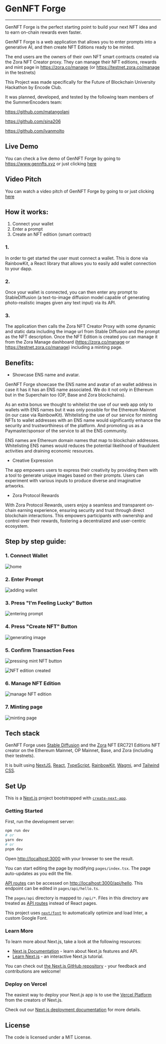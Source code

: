 # GenNFT Forge

---

GenNFT Forge is the perfect starting point to build your next NFT idea and to earn on-chain rewards even faster.

GenNFT Forge is a web application that allows you to enter prompts into a generative AI, and then create NFT Editions ready to be minted.

The end users are the owners of their own NFT smart contracts created via the Zora NFT Creator proxy.
They can manage their NFT editions, rewards and mint page in https://zora.co/manage (or https://testnet.zora.co/manage in the testnets)

This Project was made specifically for the Future of Blockchain University Hackathon by Encode Club.

It was planned, developed, and tested by the following team members of the SummerEncoders team:

https://github.com/matangolani

https://github.com/sina206

https://github.com/ivanmolto

## Live Demo

You can check a live demo of GenNFT Forge by going to https://www.gennfts.xyz or just clicking [here](https://www.gennfts.xyz)

## Video Pitch

You can watch a video pitch of GenNFT Forge by going to or just clicking [here]()

## How it works:

1.  Connect your wallet
2.  Enter a prompt
3.  Create an NFT edition (smart contract)

### 1.

In order to get started the user must connect a wallet. This is done via RainbowKit, a React library that allows you to easily add wallet connection to your dapp.

### 2.

Once your wallet is connected, you can then enter any prompt to StableDiffusion (a text-to-image diffusion model capable of generating photo-realistic images given any text input) via its API.

### 3.

The application then calls the Zora NFT Creator Proxy with some dynamic and static data including the image url from Stable Diffusion and the prompt as the NFT description. Once the NFT Edition is created you can manage it from the Zora Manage dashboard (https://zora.co/manage or https://testnet.zora.co/manage) including a minting page.

## Benefits:

- Showcase ENS name and avatar.

GenNFT Forge showcase the ENS name and avatar of an wallet address in case it has it has an ENS name associated. We do it not only in Ethereum but in the Superchain too (OP, Base and Zora blockchains).

As an extra bonus we thought to whitelist the use of our web app only to wallets with ENS names but it was only possible for the Ethereum Mainnet (in our case via RainbowKit).
Whitelisting the use of our service for minting NFTs to wallet addresses with an ENS name would significantly enhance the security and trustworthiness of the platform. And promoting us as a Paymaster/sponsor of the service to all the ENS community.

ENS names are Ethereum domain names that map to blockchain addresses.
Whitelisting ENS names would reduces the potential likelihood of fraudulent activities and draining economic resources.

- Creative Expression

The app empowers users to express their creativity by providing them with a tool to generate unique images based on their prompts. Users can experiment with various inputs to produce diverse and imaginative artworks.

- Zora Protocol Rewards

With Zora Protocol Rewards, users enjoy a seamless and transparent on-chain earning experience, ensuring security and trust through direct blockchain interactions. This empowers participants with ownership and control over their rewards, fostering a decentralized and user-centric ecosystem.

## Step by step guide:

### 1. Connect Wallet

![home](./presentation/welcome.png "home page")

### 2. Enter Prompt

![adding wallet](./presentation/wallet.png "adding wallet")

### 3. Press "I'm Feeling Lucky" Button

![entering prompt](./presentation/prompt.png "entering prompt")

### 4. Press "Create NFT" Button

![generating image](./presentation/genai.png "generating image")

### 5. Confirm Transaction Fees

![pressing mint NFT button](./presentation/mint.png "pressing mint NFT button")

![NFT edition created](./presentation/mint-2.png "NFT edition created")

### 6. Manage NFT Edition

![manage NFT edition](./presentation/manage.png "manage NFT edition")

### 7. Minting page

![minting page](./presentation/nft.png "minting page")

## Tech stack

GenNFT Forge uses [Stable Diffusion](https://stability.ai/blog/stable-diffusion-public-release) and the [Zora](https://zora.co) NFT ERC721 Editions NFT creator on the Ethereum Mainnet, OP Mainnet, Base, and Zora (including their testnets).

It is built using [NextJS](https://nextjs.org), [React](https://react.dev/), [TypeScript](https://www.typescriptlang.org/), [RainbowKit](https://www.rainbowkit.com), [Wagmi](https://wagmi.sh), and [Tailwind CSS](https://tailwindcss.com/).

## Set Up

This is a [Next.js](https://nextjs.org/) project bootstrapped with [`create-next-app`](https://github.com/vercel/next.js/tree/canary/packages/create-next-app).

### Getting Started

First, run the development server:

```bash
npm run dev
# or
yarn dev
# or
pnpm dev
```

Open [http://localhost:3000](http://localhost:3000) with your browser to see the result.

You can start editing the page by modifying `pages/index.tsx`. The page auto-updates as you edit the file.

[API routes](https://nextjs.org/docs/api-routes/introduction) can be accessed on [http://localhost:3000/api/hello](http://localhost:3000/api/hello). This endpoint can be edited in `pages/api/hello.ts`.

The `pages/api` directory is mapped to `/api/*`. Files in this directory are treated as [API routes](https://nextjs.org/docs/api-routes/introduction) instead of React pages.

This project uses [`next/font`](https://nextjs.org/docs/basic-features/font-optimization) to automatically optimize and load Inter, a custom Google Font.

### Learn More

To learn more about Next.js, take a look at the following resources:

- [Next.js Documentation](https://nextjs.org/docs) - learn about Next.js features and API.
- [Learn Next.js](https://nextjs.org/learn) - an interactive Next.js tutorial.

You can check out [the Next.js GitHub repository](https://github.com/vercel/next.js/) - your feedback and contributions are welcome!

### Deploy on Vercel

The easiest way to deploy your Next.js app is to use the [Vercel Platform](https://vercel.com/new?utm_medium=default-template&filter=next.js&utm_source=create-next-app&utm_campaign=create-next-app-readme) from the creators of Next.js.

Check out our [Next.js deployment documentation](https://nextjs.org/docs/deployment) for more details.

## License

The code is licensed under a MIT License.
